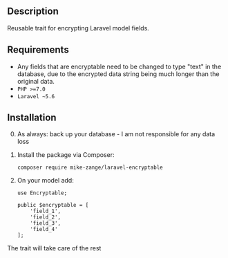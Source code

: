 ## Description
Reusable trait for encrypting Laravel model fields.

## Requirements

- Any fields that are encryptable need to be changed to type "text" in the database, due to the encrypted data string being much longer than the original data.
- `PHP >=7.0`
- `Laravel ~5.6`

## Installation

0. As always: back up your database - I am not responsible for any data loss

1. Install the package via Composer: 

    `composer require mike-zange/laravel-encryptable`

2. On your model add:

    ```
    use Encryptable;
    
    public $encryptable = [
        'field_1',
        'field_2',
        'field_3',
        'field_4'
    ];
    ```

The trait will take care of the rest